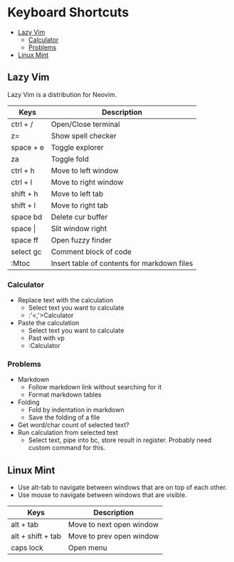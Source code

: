 # Keyboard Shortcuts

<!-- mtoc-start -->

* [Lazy Vim](#lazy-vim)
  * [Calculator](#calculator)
  * [Problems](#problems)
* [Linux Mint](#linux-mint)

<!-- mtoc-end -->

## Lazy Vim
Lazy Vim is a distribution for Neovim.

| Keys | Description |
|-|-|
| ctrl + / | Open/Close terminal |
| z= |  Show spell checker |
| space + e | Toggle explorer |
| za | Toggle fold |
| ctrl + h | Move to left window |
| ctrl + l | Move to right window |
| shift + h | Move to left tab |
| shift + l | Move to right tab |
| space bd | Delete cur buffer |
| space \| | Slit window right |
| space ff | Open fuzzy finder |
| select gc | Comment block of code |
| :Mtoc | Insert table of contents for markdown files |

### Calculator
- Replace text with the calculation
	- Select text you want to calculate
	- :'<,'>Calculator
- Paste the calculation
	- Select text you want to calculate
	- Past with vp
	- :Calculator

### Problems
- Markdown
	- Follow markdown link without searching for it
	- Format markdown tables
- Folding
	- Fold by indentation in markdown
	- Save the folding of a file
- Get word/char count of selected text?
- Run calculation from selected text
	- Select text, pipe into bc, store result in register. Probably need custom command for this.

## Linux Mint
- Use alt-tab to navigate between windows that are on top of each other.
- Use mouse to navigate between windows that are visible.

| Keys | Description |
|-|-|
| alt + tab | Move to next open window |
| alt + shift + tab | Move to prev open window |
| caps lock | Open menu |

